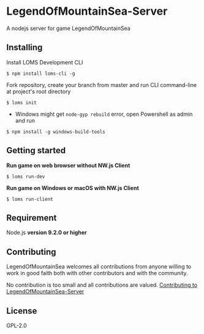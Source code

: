 # LegendOfMountainSea-Server
A nodejs server for game LegendOfMountainSea

## Installing

Install LOMS Development CLI
```
$ npm install loms-cli -g
```

Fork repository, create your branch from master and run CLI command-line at project's root directory
```
$ loms init
```
- Windows might get `node-gyp rebuild` error, open Powershell as admin and run
```
$ npm install -g windows-build-tools
```

## Getting started
**Run game on web browser without NW.js Client**
```
$ loms run-dev
```
**Run game on Windows or macOS with NW.js Client**
```
$ loms run-client
```

## Requirement
Node.js **version 9.2.0 or higher**

## Contributing
LegendOfMountainSea welcomes all contributions from anyone willing to work in good faith both with other contributors and with the community.

No contribution is too small and all contributions are valued.
[Contributing to LegendOfMountainSea-Server](https://github.com/SkyHarp/LegendOfMountainSea-Server/blob/master/.github/CONTRIBUTING.md)

## License
GPL-2.0